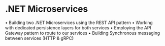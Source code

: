 # .NET Microservices

• Building two .NET Microservices using the REST API pattern
• Working with dedicated persistence layers for both services
• Employing the API Gateway pattern to route to our services
• Building Synchronous messaging between services (HTTP & gRPC)


